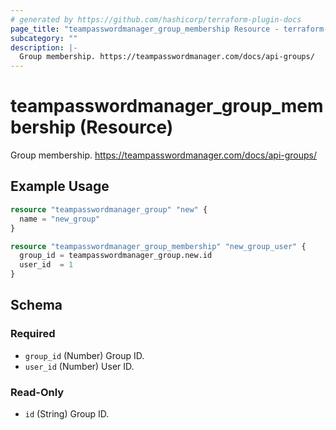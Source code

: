 ```yaml
---
# generated by https://github.com/hashicorp/terraform-plugin-docs
page_title: "teampasswordmanager_group_membership Resource - terraform-provider-teampasswordmanager"
subcategory: ""
description: |-
  Group membership. https://teampasswordmanager.com/docs/api-groups/
---
```


# teampasswordmanager_group_membership (Resource)

Group membership. https://teampasswordmanager.com/docs/api-groups/

## Example Usage

```terraform
resource "teampasswordmanager_group" "new" {
  name = "new_group"
}

resource "teampasswordmanager_group_membership" "new_group_user" {
  group_id = teampasswordmanager_group.new.id
  user_id  = 1
}
```

<!-- schema generated by tfplugindocs -->
## Schema

### Required

- `group_id` (Number) Group ID.
- `user_id` (Number) User ID.

### Read-Only

- `id` (String) Group ID.


